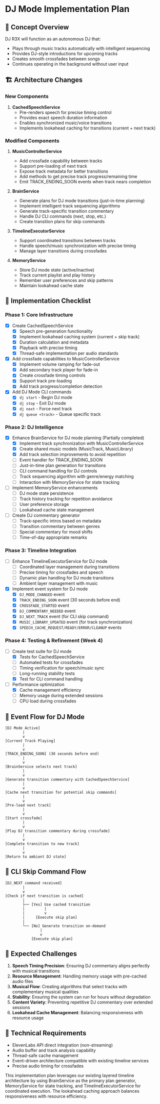 # DJ Mode Implementation Plan

## 🎯 Concept Overview
DJ R3X will function as an autonomous DJ that:
- Plays through music tracks automatically with intelligent sequencing
- Provides DJ-style introductions for upcoming tracks
- Creates smooth crossfades between songs
- Continues operating in the background without user input

## 🏗️ Architecture Changes

### New Components
1. **CachedSpeechService**
   - Pre-renders speech for precise timing control
   - Provides exact speech duration information
   - Enables synchronized music/voice transitions
   - Implements lookahead caching for transitions (current + next track)

### Modified Components
1. **MusicControllerService**
   - Add crossfade capability between tracks
   - Support pre-loading of next track
   - Expose track metadata for better transitions
   - Add methods to get precise track progress/remaining time
   - Emit TRACK_ENDING_SOON events when track nears completion

2. **BrainService**
   - Generate plans for DJ mode transitions (just-in-time planning)
   - Implement intelligent track sequencing algorithms
   - Generate track-specific transition commentary
   - Handle DJ CLI commands (next, stop, etc.)
   - Create transition plans for skip commands

3. **TimelineExecutorService**
   - Support coordinated transitions between tracks
   - Handle speech/music synchronization with precise timing
   - Manage layer transitions during crossfades

4. **MemoryService**
   - Store DJ mode state (active/inactive)
   - Track current playlist and play history
   - Remember user preferences and skip patterns
   - Maintain lookahead cache state

## 📝 Implementation Checklist

### Phase 1: Core Infrastructure
- [x] Create CachedSpeechService
  - [x] Speech pre-generation functionality
  - [x] Implement lookahead caching system (current + skip track)
  - [x] Duration calculation and metadata
  - [x] Playback with precise timing
  - [x] Thread-safe implementation per audio standards

- [x] Add crossfade capabilities to MusicControllerService
  - [x] Implement volume ramping for fade-out
  - [x] Add secondary track player for fade-in
  - [x] Create crossfade timing controls
  - [x] Support track pre-loading
  - [x] Add track progress/completion detection

- [x] Add DJ Mode CLI commands
  - [x] `dj start` - Begin DJ mode
  - [x] `dj stop` - Exit DJ mode
  - [x] `dj next` - Force next track
  - [x] `dj queue <track>` - Queue specific track

### Phase 2: DJ Intelligence
- [x] Enhance BrainService for DJ mode planning (Partially completed)
  - [x] Implement track synchronization with MusicControllerService
  - [x] Create shared music models (MusicTrack, MusicLibrary)
  - [x] Add track selection improvements to avoid repetition
  - [ ] Event handler for TRACK_ENDING_SOON
  - [ ] Just-in-time plan generation for transitions
  - [ ] CLI command handling for DJ controls
  - [ ] Track sequencing algorithm with genre/energy matching
  - [ ] Interaction with MemoryService for state tracking

- [ ] Implement MemoryService enhancements
  - [ ] DJ mode state persistence
  - [ ] Track history tracking for repetition avoidance
  - [ ] User preference storage
  - [ ] Lookahead cache state management

- [ ] Create DJ commentary generator
  - [ ] Track-specific intros based on metadata
  - [ ] Transition commentary between genres
  - [ ] Special commentary for mood shifts
  - [ ] Time-of-day appropriate remarks

### Phase 3: Timeline Integration
- [ ] Enhance TimelineExecutorService for DJ mode
  - [ ] Coordinated layer management during transitions
  - [ ] Precise timing for crossfades and speech
  - [ ] Dynamic plan handling for DJ mode transitions
  - [ ] Ambient layer management with music

- [x] Implement event system for DJ mode
  - [x] `DJ_MODE_CHANGED` event
  - [x] `TRACK_ENDING_SOON` event (30 seconds before end)
  - [x] `CROSSFADE_STARTED` event
  - [x] `DJ_COMMENTARY_NEEDED` event
  - [x] `DJ_NEXT_TRACK` event (for CLI skip command)
  - [x] `MUSIC_LIBRARY_UPDATED` event (for track synchronization)
  - [x] `SPEECH_CACHE_REQUEST/READY/ERROR/CLEANUP` events

### Phase 4: Testing & Refinement (Week 4)
- [ ] Create test suite for DJ mode
  - [x] Tests for CachedSpeechService
  - [ ] Automated tests for crossfades
  - [ ] Timing verification for speech/music sync
  - [ ] Long-running stability tests
  - [x] Test for CLI command handling

- [ ] Performance optimization
  - [x] Cache management efficiency
  - [ ] Memory usage during extended sessions
  - [ ] CPU load during crossfades

## 🔄 Event Flow for DJ Mode

```
[DJ Mode Active]
        |
        v
[Current Track Playing]
        |
        v
[TRACK_ENDING_SOON] (30 seconds before end)
        |
        v
[BrainService selects next track]
        |
        v
[Generate transition commentary with CachedSpeechService]
        |
        v
[Cache next transition for potential skip commands]
        |
        v
[Pre-load next track]
        |
        v
[Start crossfade]
        |
        v
[Play DJ transition commentary during crossfade]
        |
        v
[Complete transition to new track]
        |
        v
[Return to ambient DJ state]
```

## 🔄 CLI Skip Command Flow

```
[DJ_NEXT command received]
        |
        v
[Check if next transition is cached]
        |
        ├── [Yes] Use cached transition
        |         |
        |         v
        |     [Execute skip plan]
        |
        └── [No] Generate transition on-demand
                |
                v
            [Execute skip plan]
```

## 🚩 Expected Challenges
1. **Speech Timing Precision**: Ensuring DJ commentary aligns perfectly with musical transitions
2. **Resource Management**: Handling memory usage with pre-cached audio files
3. **Musical Flow**: Creating algorithms that select tracks with complementary musical qualities
4. **Stability**: Ensuring the system can run for hours without degradation
5. **Content Variety**: Preventing repetitive DJ commentary over extended sessions
6. **Lookahead Cache Management**: Balancing responsiveness with resource usage

## 🔧 Technical Requirements
- ElevenLabs API direct integration (non-streaming)
- Audio buffer and track analysis capability
- Thread-safe cache management
- Event-driven architecture compatible with existing timeline services
- Precise audio timing for crossfades

This implementation plan leverages our existing layered timeline architecture by using BrainService as the primary plan generator, MemoryService for state tracking, and TimelineExecutorService for coordinated execution. The lookahead caching approach balances responsiveness with resource efficiency. 